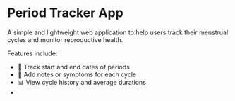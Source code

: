 # Period Tracker App

A simple and lightweight web application to help users track their menstrual cycles and monitor reproductive health.

 Features include:

- 📅 Track start and end dates of periods
- 📝 Add notes or symptoms for each cycle
- 📊 View cycle history and average durations
-
